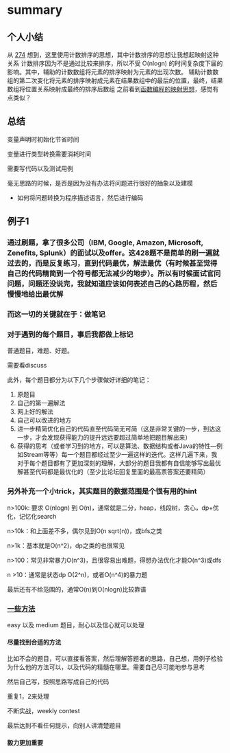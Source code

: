 # summary

## 个人小结

从 [274](https://leetcode.com/problems/h-index/) 想到，这里使用计数排序的思想，其中计数排序的思想让我想起映射这种关系
计数排序因为不是通过比较来排序，所以不受 O(nlogn) 的时间复杂度下届的影响。其中，辅助的计数数组将元素的排序映射为元素的出现次数。
辅助计数数组的第二次变化将元素的排序映射成元素在结果数组中的最后的位置，最终，结果数组将位置关系映射成最终的排序后数组
之前看到[函数编程的映射思想](https://www.zhihu.com/question/28292740)，感觉有点类似？

## 总结

变量声明时初始化节省时间

变量进行类型转换需要消耗时间

需要写代码以及测试用例

毫无思路的时候，是否是因为没有办法将问题进行很好的抽象以及建模

- 如何将问题转换为程序描述语言，然后进行编码

## 例子1

### 通过刷题，拿了很多公司（IBM, Google, Amazon, Microsoft, Zenefits, Splunk）的面试以及offer。这428题不是简单的刷一遍就过去的，而是反复练习，直到代码最优，解法最优（有时候甚至觉得自己的代码精简到一个符号都无法减少的地步）。所以有时候面试官问问题，问题还没说完，我就知道应该如何表述自己的心路历程，然后慢慢地给出最优解

### 而这一切的关键就在于：做笔记

### 对于遇到的每个题目，事后我都做上标记

普通题目，难题、好题。

需要看discuss

此外，每个题目都分为以下几个步骤做好详细的笔记：

1. 原题目
2. 自己的第一遍解法
3. 网上好的解法
4. 自己可以改进的地方
5. 进一步精简优化自己的代码直至代码简无可简（这是非常关键的一步，到达这一步，才会发现获得能力的提升远远要超过简单地把题目解出来）
6. 获得的思考（或者学习到的地方，可以是算法、数据结构或者Java的特性—例如Stream等等）每一个题目都经过至少一遍这样的迭代。这样几遍下来，我对于每个题目都有了更加深刻的理解，大部分的题目我都有自信能够写出最优解甚至代码都是最优化的（至少比论坛回复里面的最高票答案还要精简）

### 另外补充一个小trick，其实题目的数据范围是个很有用的hint

n>100k: 要求 O(nlogn) 到 O(n)，通常就是二分，heap，线段树，贪心，dp+优化，记忆化search

n>10k：和上面差不多，偶尔见到O(n sqrt(n))，或bfs之类

n>1k：基本就是O(n^2)，dp之类的也很常见

n>100：常见非常暴力O(n^3)，且很容易出难题，得想办法优化才能O(n^3)或dfs

n >10：通常是状态dp O(2^n)，或者O(n^4)的暴力题

最后还有不给范围的，通常O(n)到O(nlogn)比较靠谱

### [一些方法](https://www.zhihu.com/question/31092580/answer/439473636)

easy 以及 medium 题目，耐心以及信心就可以处理

#### 尽量找到合适的方法

比如不会的题目，可以直接看答案，然后理解答题者的思路，自己想，用例子检验为什么他的方法可以，以及代码的精髓在哪里。需要自己尽可能地参与思考

然后自己写，按照思路写成自己的代码

重复1，2来处理

不断实战，weekly contest

最后达到不看任何提示，向别人讲清楚题目

#### 毅力更加重要
